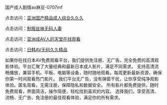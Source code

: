 国产成人剧情av麻豆-0707mf

点击访问：<a href="https://tfda.pages.dev/">亚洲国产精品成人综合久久久</a>

点击访问：<a href="https://bsdf-5f5.pages.dev/">制服丝袜无码人妻</a>

点击访问：<a href="https://cfad.pages.dev/">亚洲成AV人的天堂在线观看</a>

点击访问：<a href="https://gfd-5xg.pages.dev/">日韩AV无码久久精品</a>

如果你在找日本AV免费观看平台，我们提供免注册、无广告、完全免费的高清观影体验。平台汇聚了大量经典和最新日本成人影片，满足不同需求。
支持高清流畅播放，兼容手机、平板、电脑等设备，随时随地观看。每周更新最新资源，确保你第一时间观看热门影片。
我们平台无广告，没有弹窗干扰，让你享受纯净观影体验。匿名观看，无需注册，保障隐私和数据安全。
所有影片都免费提供，随时免费观看，界面简洁，操作简便，轻松找到喜欢的内容。
选择我们，享受高清、流畅、无广告、免注册的最佳观看体验，满足你的所有需求。


<span style="display:none;">[Canonical link](https://github.com/pk20250707/pk02 ）</span>


